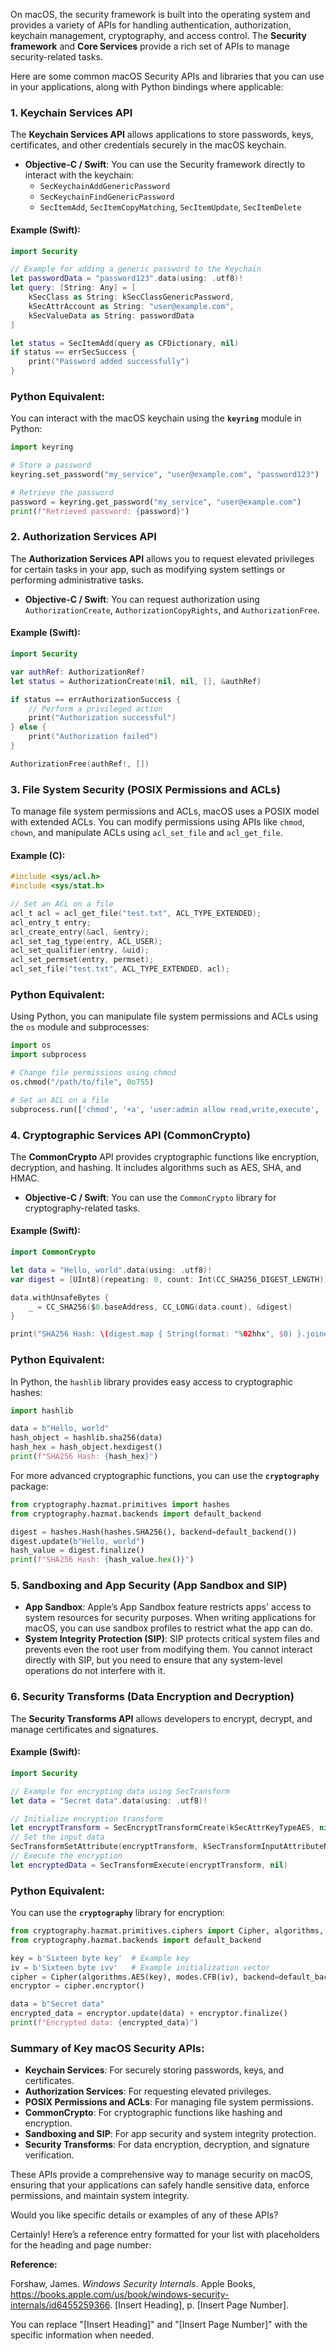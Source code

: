 On macOS, the security framework is built into the operating system and provides a variety of APIs for handling authentication, authorization, keychain management, cryptography, and access control. The **Security framework** and **Core Services** provide a rich set of APIs to manage security-related tasks.

Here are some common macOS Security APIs and libraries that you can use in your applications, along with Python bindings where applicable:

### 1. **Keychain Services API**
The **Keychain Services API** allows applications to store passwords, keys, certificates, and other credentials securely in the macOS keychain.

- **Objective-C / Swift**: You can use the Security framework directly to interact with the keychain:
  - `SecKeychainAddGenericPassword`
  - `SecKeychainFindGenericPassword`
  - `SecItemAdd`, `SecItemCopyMatching`, `SecItemUpdate`, `SecItemDelete`

#### Example (Swift):
```swift
import Security

// Example for adding a generic password to the Keychain
let passwordData = "password123".data(using: .utf8)!
let query: [String: Any] = [
    kSecClass as String: kSecClassGenericPassword,
    kSecAttrAccount as String: "user@example.com",
    kSecValueData as String: passwordData
]

let status = SecItemAdd(query as CFDictionary, nil)
if status == errSecSuccess {
    print("Password added successfully")
}
```

### Python Equivalent:
You can interact with the macOS keychain using the **`keyring`** module in Python:

```python
import keyring

# Store a password
keyring.set_password("my_service", "user@example.com", "password123")

# Retrieve the password
password = keyring.get_password("my_service", "user@example.com")
print(f"Retrieved password: {password}")
```

### 2. **Authorization Services API**
The **Authorization Services API** allows you to request elevated privileges for certain tasks in your app, such as modifying system settings or performing administrative tasks.

- **Objective-C / Swift**: You can request authorization using `AuthorizationCreate`, `AuthorizationCopyRights`, and `AuthorizationFree`.

#### Example (Swift):
```swift
import Security

var authRef: AuthorizationRef?
let status = AuthorizationCreate(nil, nil, [], &authRef)

if status == errAuthorizationSuccess {
    // Perform a privileged action
    print("Authorization successful")
} else {
    print("Authorization failed")
}

AuthorizationFree(authRef!, [])
```

### 3. **File System Security (POSIX Permissions and ACLs)**
To manage file system permissions and ACLs, macOS uses a POSIX model with extended ACLs. You can modify permissions using APIs like `chmod`, `chown`, and manipulate ACLs using `acl_set_file` and `acl_get_file`.

#### Example (C):
```c
#include <sys/acl.h>
#include <sys/stat.h>

// Set an ACL on a file
acl_t acl = acl_get_file("test.txt", ACL_TYPE_EXTENDED);
acl_entry_t entry;
acl_create_entry(&acl, &entry);
acl_set_tag_type(entry, ACL_USER);
acl_set_qualifier(entry, &uid);
acl_set_permset(entry, permset);
acl_set_file("test.txt", ACL_TYPE_EXTENDED, acl);
```

### Python Equivalent:
Using Python, you can manipulate file system permissions and ACLs using the `os` module and subprocesses:

```python
import os
import subprocess

# Change file permissions using chmod
os.chmod("/path/to/file", 0o755)

# Set an ACL on a file
subprocess.run(['chmod', '+a', 'user:admin allow read,write,execute', '/path/to/file'])
```

### 4. **Cryptographic Services API (CommonCrypto)**
The **CommonCrypto** API provides cryptographic functions like encryption, decryption, and hashing. It includes algorithms such as AES, SHA, and HMAC.

- **Objective-C / Swift**: You can use the `CommonCrypto` library for cryptography-related tasks.

#### Example (Swift):
```swift
import CommonCrypto

let data = "Hello, world".data(using: .utf8)!
var digest = [UInt8](repeating: 0, count: Int(CC_SHA256_DIGEST_LENGTH))

data.withUnsafeBytes {
    _ = CC_SHA256($0.baseAddress, CC_LONG(data.count), &digest)
}

print("SHA256 Hash: \(digest.map { String(format: "%02hhx", $0) }.joined())")
```

### Python Equivalent:
In Python, the `hashlib` library provides easy access to cryptographic hashes:

```python
import hashlib

data = b"Hello, world"
hash_object = hashlib.sha256(data)
hash_hex = hash_object.hexdigest()
print(f"SHA256 Hash: {hash_hex}")
```

For more advanced cryptographic functions, you can use the **`cryptography`** package:

```python
from cryptography.hazmat.primitives import hashes
from cryptography.hazmat.backends import default_backend

digest = hashes.Hash(hashes.SHA256(), backend=default_backend())
digest.update(b"Hello, world")
hash_value = digest.finalize()
print(f"SHA256 Hash: {hash_value.hex()}")
```

### 5. **Sandboxing and App Security (App Sandbox and SIP)**
- **App Sandbox**: Apple’s App Sandbox feature restricts apps' access to system resources for security purposes. When writing applications for macOS, you can use sandbox profiles to restrict what the app can do.
- **System Integrity Protection (SIP)**: SIP protects critical system files and prevents even the root user from modifying them. You cannot interact directly with SIP, but you need to ensure that any system-level operations do not interfere with it.

### 6. **Security Transforms (Data Encryption and Decryption)**
The **Security Transforms API** allows developers to encrypt, decrypt, and manage certificates and signatures.

#### Example (Swift):
```swift
import Security

// Example for encrypting data using SecTransform
let data = "Secret data".data(using: .utf8)!

// Initialize encryption transform
let encryptTransform = SecEncryptTransformCreate(kSecAttrKeyTypeAES, nil)
// Set the input data
SecTransformSetAttribute(encryptTransform, kSecTransformInputAttributeName, data as CFData, nil)
// Execute the encryption
let encryptedData = SecTransformExecute(encryptTransform, nil)
```

### Python Equivalent:
You can use the **`cryptography`** library for encryption:

```python
from cryptography.hazmat.primitives.ciphers import Cipher, algorithms, modes
from cryptography.hazmat.backends import default_backend

key = b'Sixteen byte key'  # Example key
iv = b'Sixteen byte ivv'   # Example initialization vector
cipher = Cipher(algorithms.AES(key), modes.CFB(iv), backend=default_backend())
encryptor = cipher.encryptor()

data = b"Secret data"
encrypted_data = encryptor.update(data) + encryptor.finalize()
print(f"Encrypted data: {encrypted_data}")
```

### Summary of Key macOS Security APIs:
- **Keychain Services**: For securely storing passwords, keys, and certificates.
- **Authorization Services**: For requesting elevated privileges.
- **POSIX Permissions and ACLs**: For managing file system permissions.
- **CommonCrypto**: For cryptographic functions like hashing and encryption.
- **Sandboxing and SIP**: For app security and system integrity protection.
- **Security Transforms**: For data encryption, decryption, and signature verification.

These APIs provide a comprehensive way to manage security on macOS, ensuring that your applications can safely handle sensitive data, enforce permissions, and maintain system integrity.

Would you like specific details or examples of any of these APIs?

Certainly! Here’s a reference entry formatted for your list with placeholders for the heading and page number:

**Reference:**

Forshaw, James. *Windows Security Internals*. Apple Books, https://books.apple.com/us/book/windows-security-internals/id6455259366. [Insert Heading], p. [Insert Page Number].

You can replace "[Insert Heading]" and "[Insert Page Number]" with the specific information when needed.